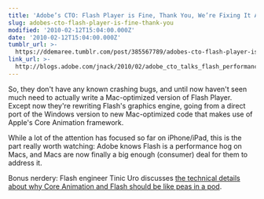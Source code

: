 ```yaml
---
title: 'Adobe’s CTO: Flash Player is Fine, Thank You, We’re Fixing It Anyway'
slug: adobes-cto-flash-player-is-fine-thank-you
modified: '2010-02-12T15:04:00.000Z'
date: '2010-02-12T15:04:00.000Z'
tumblr_url: >-
  https://ddemaree.tumblr.com/post/385567789/adobes-cto-flash-player-is-fine-thank-you
link_url: >-
  http://blogs.adobe.com/jnack/2010/02/adobe_cto_talks_flash_performance_on_macs.html
---
```

So, they don't have any known crashing bugs, and until now haven't seen much need to actually write a Mac-optimized version of Flash Player. Except now they're rewriting Flash's graphics engine, going from a direct port of the Windows version to new Mac-optimized code that makes use of Apple's Core Animation framework.

While a lot of the attention has focused so far on iPhone/iPad, this is the part really worth watching: Adobe knows Flash is a performance hog on Macs, and Macs are now finally a big enough (consumer) deal for them to address it.

Bonus nerdery: Flash engineer Tinic Uro discusses [the technical details about why Core Animation and Flash should be like peas in a pod](http://www.kaourantin.net/2010/02/core-animation.html).
